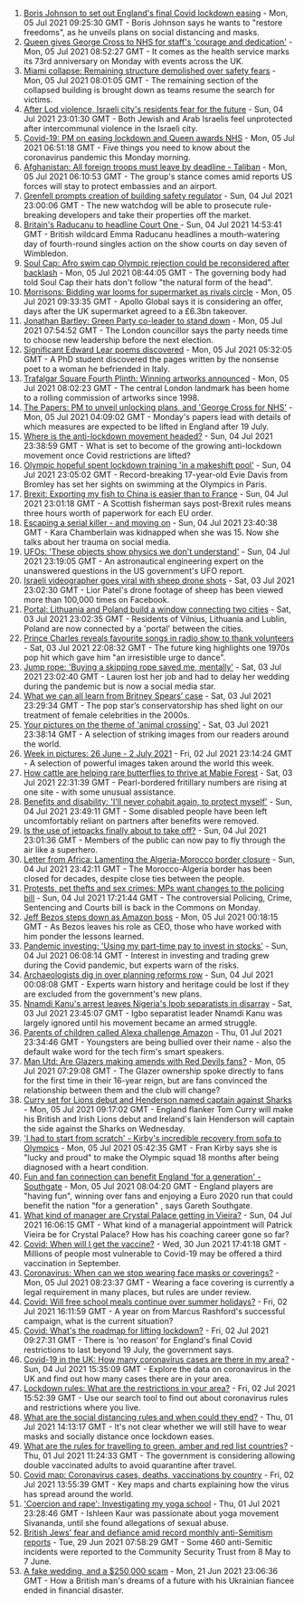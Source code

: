 1. [Boris Johnson to set out England's final Covid lockdown easing](https://www.bbc.co.uk/news/uk-57715496) - Mon, 05 Jul 2021 09:25:30 GMT - Boris Johnson says he wants to "restore freedoms", as he unveils plans on social distancing and masks.
2. [Queen gives George Cross to NHS for staff's 'courage and dedication'](https://www.bbc.co.uk/news/uk-57714088) - Mon, 05 Jul 2021 08:52:27 GMT - It comes as the health service marks its 73rd anniversary on Monday with events across the UK.
3. [Miami collapse: Remaining structure demolished over safety fears](https://www.bbc.co.uk/news/world-us-canada-57716934) - Mon, 05 Jul 2021 08:01:05 GMT - The remaining section of the collapsed building is brought down as teams resume the search for victims.
4. [After Lod violence, Israeli city's residents fear for the future](https://www.bbc.co.uk/news/world-middle-east-57698950) - Sun, 04 Jul 2021 23:01:30 GMT - Both Jewish and Arab Israelis feel unprotected after intercommunal violence in the Israeli city.
5. [Covid-19: PM on easing lockdown and Queen awards NHS](https://www.bbc.co.uk/news/uk-57715601) - Mon, 05 Jul 2021 06:51:18 GMT - Five things you need to know about the coronavirus pandemic this Monday morning.
6. [Afghanistan: All foreign troops must leave by deadline - Taliban](https://www.bbc.co.uk/news/world-asia-57714808) - Mon, 05 Jul 2021 06:10:53 GMT - The group's stance comes amid reports US forces will stay to protect embassies and an airport.
7. [Grenfell prompts creation of building safety regulator](https://www.bbc.co.uk/news/business-57716130) - Sun, 04 Jul 2021 23:00:06 GMT - The new watchdog will be able to prosecute rule-breaking developers and take their properties off the market.
8. [Britain's Raducanu to headline Court One ](https://www.bbc.co.uk/sport/tennis/57712820) - Sun, 04 Jul 2021 14:53:41 GMT - British wildcard Emma Raducanu headlines a mouth-watering day of fourth-round singles action on the show courts on day seven of Wimbledon.
9. [Soul Cap: Afro swim cap Olympic rejection could be reconsidered after backlash](https://www.bbc.co.uk/news/newsbeat-57687096) - Mon, 05 Jul 2021 08:44:05 GMT - The governing body had told Soul Cap their hats don't follow "the natural form of the head".
10. [Morrisons: Bidding war looms for supermarket as rivals circle](https://www.bbc.co.uk/news/business-57718738) - Mon, 05 Jul 2021 09:33:35 GMT - Apollo Global says it is considering an offer, days after the UK supermarket agreed to a £6.3bn takeover.
11. [Jonathan Bartley: Green Party co-leader to stand down](https://www.bbc.co.uk/news/uk-politics-57718918) - Mon, 05 Jul 2021 07:54:52 GMT - The London councillor says the party needs time to choose new leadership before the next election.
12. [Significant Edward Lear poems discovered](https://www.bbc.co.uk/news/uk-england-nottinghamshire-57699393) - Mon, 05 Jul 2021 05:32:05 GMT - A PhD student discovered the pages written by the nonsense poet to a woman he befriended in Italy.
13. [Trafalgar Square Fourth Plinth: Winning artworks announced](https://www.bbc.co.uk/news/uk-england-london-57699300) - Mon, 05 Jul 2021 08:02:23 GMT - The central London landmark has been home to a rolling commission of artworks since 1998.
14. [The Papers: PM to unveil unlocking plans, and 'George Cross for NHS'](https://www.bbc.co.uk/news/blogs-the-papers-57716634) - Mon, 05 Jul 2021 04:09:02 GMT - Monday's papers lead with details of which measures are expected to be lifted in England after 19 July.
15. [Where is the anti-lockdown movement headed?](https://www.bbc.co.uk/news/uk-57702177) - Sun, 04 Jul 2021 23:38:59 GMT - What is set to become of the growing anti-lockdown movement once Covid restrictions are lifted?
16. [Olympic hopeful spent lockdown training 'in a makeshift pool'](https://www.bbc.co.uk/news/uk-england-london-57672878) - Sun, 04 Jul 2021 23:05:02 GMT - Record-breaking 17-year-old Evie Davis from Bromley has set her sights on swimming at the Olympics in Paris.
17. [Brexit: Exporting my fish to China is easier than to France](https://www.bbc.co.uk/news/uk-57696461) - Sun, 04 Jul 2021 23:01:18 GMT - A Scottish fisherman says post-Brexit rules means three hours worth of paperwork for each EU order.
18. [Escaping a serial killer - and moving on](https://www.bbc.co.uk/news/newsbeat-57657820) - Sun, 04 Jul 2021 23:40:38 GMT - Kara Chamberlain was kidnapped when she was 15. Now she talks about her trauma on social media.
19. [UFOs: 'These objects show physics we don't understand'](https://www.bbc.co.uk/news/world-us-canada-57698819) - Sun, 04 Jul 2021 23:19:05 GMT - An astronautical engineering expert on the unanswered questions in the US government's UFO report.
20. [Israeli videographer goes viral with sheep drone shots](https://www.bbc.co.uk/news/world-middle-east-57690125) - Sat, 03 Jul 2021 23:02:30 GMT - Lior Patel's drone footage of sheep has been viewed more than 100,000 times on Facebook.
21. [Portal: Lithuania and Poland build a window connecting two cities](https://www.bbc.co.uk/news/world-europe-57694055) - Sat, 03 Jul 2021 23:02:35 GMT - Residents of Vilnius, Lithuania and Lublin, Poland are now connected by a 'portal' between the cities.
22. [Prince Charles reveals favourite songs in radio show to thank volunteers](https://www.bbc.co.uk/news/uk-57709443) - Sat, 03 Jul 2021 22:08:32 GMT - The future king highlights one 1970s pop hit which gave him "an irresistible urge to dance".
23. [Jump rope: 'Buying a skipping rope saved me, mentally'](https://www.bbc.co.uk/news/uk-england-beds-bucks-herts-57616953) - Sat, 03 Jul 2021 23:02:40 GMT - Lauren lost her job and had to delay her wedding during the pandemic but is now a social media star.
24. [What we can all learn from Britney Spears’ case](https://www.bbc.co.uk/news/world-us-canada-57698820) - Sat, 03 Jul 2021 23:29:34 GMT - The pop star’s conservatorship has shed light on our treatment of female celebrities in the 2000s.
25. [Your pictures on the theme of 'animal crossing'](https://www.bbc.co.uk/news/in-pictures-57695724) - Sat, 03 Jul 2021 23:38:14 GMT - A selection of striking images from our readers around the world.
26. [Week in pictures: 26 June - 2 July 2021](https://www.bbc.co.uk/news/in-pictures-57680063) - Fri, 02 Jul 2021 23:14:24 GMT - A selection of powerful images taken around the world this week.
27. [How cattle are helping rare butterflies to thrive at Mabie Forest](https://www.bbc.co.uk/news/uk-scotland-south-scotland-57636202) - Sat, 03 Jul 2021 22:31:39 GMT - Pearl-bordered fritillary numbers are rising at one site - with some unusual assistance.
28. [Benefits and disability: 'I'll never cohabit again, to protect myself'](https://www.bbc.co.uk/news/disability-57482418) - Sun, 04 Jul 2021 23:49:11 GMT - Some disabled people have been left uncomfortably reliant on partners after benefits were removed.
29. [Is the use of jetpacks finally about to take off?](https://www.bbc.co.uk/news/business-57652297) - Sun, 04 Jul 2021 23:01:36 GMT - Members of the public can now pay to fly through the air like a superhero.
30. [Letter from Africa: Lamenting the Algeria-Morocco border closure](https://www.bbc.co.uk/news/world-africa-57467644) - Sun, 04 Jul 2021 23:42:11 GMT - The Morocco-Algeria border has been closed for decades, despite close ties between the people.
31. [Protests, pet thefts and sex crimes: MPs want changes to the policing bill](https://www.bbc.co.uk/news/uk-politics-57680917) - Sun, 04 Jul 2021 17:21:44 GMT - The controversial Policing, Crime, Sentencing and Courts bill is back in the Commons on Monday.
32. [Jeff Bezos steps down as Amazon boss](https://www.bbc.co.uk/news/technology-57704479) - Mon, 05 Jul 2021 00:18:15 GMT - As Bezos leaves his role as CEO, those who have worked with him ponder the lessons learned.
33. [Pandemic investing: 'Using my part-time pay to invest in stocks'](https://www.bbc.co.uk/news/uk-wales-57499560) - Sun, 04 Jul 2021 06:08:14 GMT - Interest in investing and trading grew during the Covid pandemic, but experts warn of the risks.
34. [Archaeologists dig in over planning reforms row](https://www.bbc.co.uk/news/uk-57334928) - Sun, 04 Jul 2021 00:08:08 GMT - Experts warn history and heritage could be lost if they are excluded from the government's new plans.
35. [Nnamdi Kanu's arrest leaves Nigeria's Ipob separatists in disarray](https://www.bbc.co.uk/news/world-africa-57693863) - Sat, 03 Jul 2021 23:45:07 GMT - Igbo separatist leader Nnamdi Kanu was largely ignored until his movement became an armed struggle.
36. [Parents of children called Alexa challenge Amazon](https://www.bbc.co.uk/news/technology-57680173) - Thu, 01 Jul 2021 23:34:46 GMT - Youngsters are being bullied over their name - also the default wake word for the tech firm's smart speakers.
37. [Man Utd: Are Glazers making amends with Red Devils fans?](https://www.bbc.co.uk/sport/football/57686531) - Mon, 05 Jul 2021 07:29:08 GMT - The Glazer ownership spoke directly to fans for the first time in their 16-year reign, but are fans convinced the relationship between them and the club will change?
38. [Curry set for Lions debut and Henderson named captain against Sharks](https://www.bbc.co.uk/sport/rugby-union/57720212) - Mon, 05 Jul 2021 09:17:02 GMT - England flanker Tom Curry will make his British and Irish Lions debut and Ireland's Iain Henderson will captain the side against the Sharks on Wednesday.
39. ['I had to start from scratch' - Kirby's incredible recovery from sofa to Olympics](https://www.bbc.co.uk/sport/football/57701132) - Mon, 05 Jul 2021 05:42:35 GMT - Fran Kirby says she is "lucky and proud" to make the Olympic squad 18 months after being diagnosed with a heart condition.
40. [Fun and fan connection can benefit England 'for a generation' - Southgate](https://www.bbc.co.uk/sport/football/57718200) - Mon, 05 Jul 2021 08:04:20 GMT - England players are "having fun", winning over fans and enjoying a Euro 2020 run that could benefit the nation "for a generation" , says Gareth Southgate.
41. [What kind of manager are Crystal Palace getting in Vieira?](https://www.bbc.co.uk/sport/football/57680269) - Sun, 04 Jul 2021 16:06:15 GMT - What kind of a managerial appointment will Patrick Vieira be for Crystal Palace? How has his coaching career gone so far?
42. [Covid: When will I get the vaccine?](https://www.bbc.co.uk/news/health-55045639) - Wed, 30 Jun 2021 17:41:18 GMT - Millions of people most vulnerable to Covid-19 may be offered a third vaccination in September.
43. [Coronavirus: When can we stop wearing face masks or coverings?](https://www.bbc.co.uk/news/health-51205344) - Mon, 05 Jul 2021 08:23:37 GMT - Wearing a face covering is currently a legal requirement in many places, but rules are under review.
44. [Covid: Will free school meals continue over summer holidays?](https://www.bbc.co.uk/news/explainers-53053337) - Fri, 02 Jul 2021 16:11:59 GMT - A year on from Marcus Rashford's successful campaign, what is the current situation?
45. [Covid: What's the roadmap for lifting lockdown?](https://www.bbc.co.uk/news/explainers-52530518) - Fri, 02 Jul 2021 09:27:31 GMT - There is 'no reason' for England's final Covid restrictions to last beyond 19 July, the government says.
46. [Covid-19 in the UK: How many coronavirus cases are there in my area?](https://www.bbc.co.uk/news/uk-51768274) - Sun, 04 Jul 2021 15:35:09 GMT - Explore the data on coronavirus in the UK and find out how many cases there are in your area.
47. [Lockdown rules: What are the restrictions in your area?](https://www.bbc.co.uk/news/uk-54373904) - Fri, 02 Jul 2021 15:52:39 GMT - Use our search tool to find out about coronavirus rules and restrictions where you live.
48. [What are the social distancing rules and when could they end?](https://www.bbc.co.uk/news/uk-51506729) - Thu, 01 Jul 2021 14:13:17 GMT - It's not clear whether we will still have to wear masks and socially distance once lockdown eases.
49. [What are the rules for travelling to green, amber and red list countries?](https://www.bbc.co.uk/news/explainers-52544307) - Thu, 01 Jul 2021 11:24:33 GMT - The government is considering allowing double vaccinated adults to avoid quarantine after travel.
50. [Covid map: Coronavirus cases, deaths, vaccinations by country](https://www.bbc.co.uk/news/world-51235105) - Fri, 02 Jul 2021 13:55:39 GMT - Key maps and charts explaining how the virus has spread around the world.
51. ['Coercion and rape': Investigating my yoga school](https://www.bbc.co.uk/news/world-asia-india-57400014) - Thu, 01 Jul 2021 23:28:46 GMT - Ishleen Kaur was passionate about yoga movement Sivananda, until she found allegations of sexual abuse.
52. [British Jews' fear and defiance amid record monthly anti-Semitism reports](https://www.bbc.co.uk/news/uk-57339266) - Tue, 29 Jun 2021 07:58:29 GMT - Some 460 anti-Semitic incidents were reported to the Community Security Trust from 8 May to 7 June.
53. [A fake wedding, and a $250,000 scam](https://www.bbc.co.uk/news/world-europe-57358241) - Mon, 21 Jun 2021 23:06:36 GMT - How a British man's dreams of a future with his Ukrainian fiancee ended in financial disaster.

